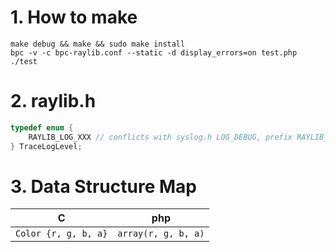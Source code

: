 # 1. How to make

```shell
make debug && make && sudo make install
bpc -v -c bpc-raylib.conf --static -d display_errors=on test.php
./test
```

# 2. raylib.h

```c
typedef enum {
    RAYLIB_LOG_XXX // conflicts with syslog.h LOG_DEBUG, prefix RAYLIB_
} TraceLogLevel;
```

# 3. Data Structure Map

| C                    | php                 |
| -------------------- | ------------------- |
| `Color {r, g, b, a}` | `array(r, g, b, a)` |

